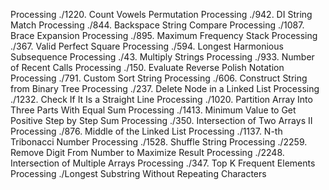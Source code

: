 Processing ./1220. Count Vowels Permutation 
Processing ./942. DI String Match 
Processing ./844. Backspace String Compare 
Processing ./1087. Brace Expansion 
Processing ./895. Maximum Frequency Stack 
Processing ./367. Valid Perfect Square 
Processing ./594. Longest Harmonious Subsequence 
Processing ./43. Multiply Strings 
Processing ./933. Number of Recent Calls 
Processing ./150. Evaluate Reverse Polish Notation 
Processing ./791. Custom Sort String 
Processing ./606. Construct String from Binary Tree 
Processing ./237. Delete Node in a Linked List 
Processing ./1232. Check If It Is a Straight Line 
Processing ./1020. Partition Array Into Three Parts With Equal Sum 
Processing ./1413. Minimum Value to Get Positive Step by Step Sum 
Processing ./350. Intersection of Two Arrays II 
Processing ./876. Middle of the Linked List 
Processing ./1137. N-th Tribonacci Number 
Processing ./1528. Shuffle String 
Processing ./2259. Remove Digit From Number to Maximize Result 
Processing ./2248. Intersection of Multiple Arrays 
Processing ./347. Top K Frequent Elements 
Processing ./Longest Substring Without Repeating Characters 
